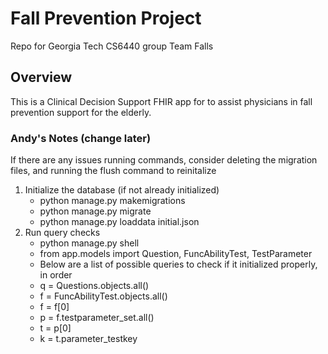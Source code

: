 # Fall Prevention Project
Repo for Georgia Tech CS6440 group Team Falls

## Overview
This is a Clinical Decision Support FHIR app for to assist physicians in fall prevention support for the elderly.

### Andy's Notes (change later)
If there are any issues running commands, consider deleting the migration files, and running the flush command to reinitalize
1. Initialize the database (if not already initialized)
    * python manage.py makemigrations
    * python manage.py migrate
    * python manage.py loaddata initial.json
2. Run query checks
    * python manage.py shell
    * from app.models import Question, FuncAbilityTest, TestParameter
    * Below are a list of possible queries to check if it initialized properly, in order
    * q = Questions.objects.all()
    * f = FuncAbilityTest.objects.all()
    * f = f[0]
    * p = f.testparameter_set.all()
    * t = p[0]
    * k = t.parameter_testkey